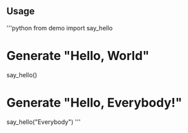 ## Usage
'''python
from demo import say_hello
# Generate "Hello, World"
say_hello()

# Generate "Hello, Everybody!"
say_hello("Everybody")
'''